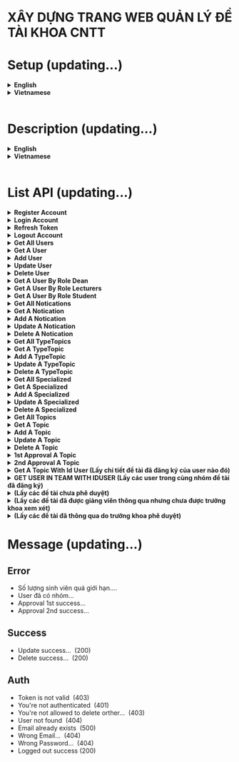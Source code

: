 # XÂY DỰNG TRANG WEB QUẢN LÝ ĐỀ TÀI KHOA CNTT

# Setup (updating...)

<details>
<summary><b>English</b></summary><br />

- Prepare the environment variables as follows
	|Variable name              |Obligatory |Description                                                                                     |Default        |
	|----------------------|---------|------------------------------------------------------------------------------------------|----------------|
	|PORT                  |❌       |Port to listen to (listen) server api                                                    |3001            |
	|MONGO_URI             |✔       |Connection string to connect to MongoDb                                              |                |
	|JWT_ACCESS_KEY            |✔       |Secret key, used in Json Web token (accessToken)                                     |                |
	|JWT_REFRESH_KEY       |✔       |Secret key, used in Json Web token (refreshToken)                             |                |
</details>

<details>
<summary><b>Vietnamese</b></summary><br />

- Chuẩn bị các biến môi trường như sau
	|Tên biến              |Bắt buộc |Mô tả                                                                                     |Mặc định        |
	|----------------------|---------|------------------------------------------------------------------------------------------|----------------|
	|PORT                  |❌       |Port để listen (lắng nghe) server api                                                     |3001            |
	|MONGO_URI             |✔       |Connection string để kết nối tới MongoDb                                                  |                |
	|JWT_ACCESS_KEY            |✔       |Khóa bí mật (secret key), dùng trong Json Web token (accessToken)                                     |                |
	|JWT_REFRESH_KEY       |✔       |Khóa bí mật (secret key), dùng trong Json Web token (refreshToken)                             |                |
</details>
<br />

# Description (updating...)
<details>
<summary><b>English</b></summary><br />

Using technologies: NodeJS, Express, MongoDb, Mongoose, jwt-authentication, jwt-authorization

Updating...

***Currently the server is still being updated with the necessary functions, the update will be regularly updated here. Thank you!***
</details>

<details>
<summary><b>Vietnamese</b></summary><br />

Sử dụng các công nghệ: NodeJS, Express, MongoDb, Mongoose, jwt-authentication, jwt-authorization

Updating...

***Hiện tại server vẫn đang được tiếp tục update các chức năng cần thiết, phần cập nhật sẽ thường xuyên được update tại đây. Xin cảm ơn!***
</details>
<br />


# List API (updating...)

<details>
<summary><b>Register Account</b></summary><br />

- *POST: **api/v1/register*** &nbsp; &nbsp; -- &nbsp; &nbsp;  **[content-type: application/json]** <br />
- Request:
    | params    | type   | require |
    | ---       | ---    | ---     |
    | firstName  | string | true    |
    | lastName  | string | true    |
    | email  | string | true    |
    | mssv  | string | true    |
    | password  | string | true    | 
    | avatar  | string | false    |
    | phone  | string | true    |
    | address  | string | false    |
    | active  | boolean | false    |
    | role  | string | default student    |
    | isTeam  | boolean | false    |

- Response:
```json
{
    "_id": "62ff067d2a6f2d35b72be673",
    "firstName": "Hai",
    "lastName": "Nguyen",
    "email": "admin@gmail.com",
    "mssv": "19110356",
    "role": "student",
    "createdAt": "2022-08-19T03:41:49.494Z",
    "updatedAt": "2022-08-19T03:41:49.494Z",
    "__v": 0,
}
```
</details>

<details>
<summary><b>Login Account</b></summary><br />

- *POST: **api/v1/login*** &nbsp; &nbsp; -- &nbsp; &nbsp;  **[content-type: application/json]** <br />
- Request:
    | params    | type   | require |
    | ---       | ---    | ---     |
    | email  | string | true    |
    | password  | string | true    | 

- Response:
```json
{
    "_id": "62ff067d2a6f2d35b72be673",
    "firstName": "Hai",
    "lastName": "Nguyen",
    "email": "admin@gmail.com",
    "mssv": "19110356",
    "role": "student",
    "createdAt": "2022-08-19T03:41:49.494Z",
    "updatedAt": "2022-08-19T03:41:49.494Z",
    "__v": 0,
    "accessToken": "eyJhbGciOiJIUzI1NiIsInR5cCI6IkpXVCJ9.eyJpZCI6IjYyZmYwNjdkMmE2ZjJkMzViNzJiZTY3MyIsImFkbWluIjpmYWxzZSwiaWF0IjoxNjYwOTAwNDEyLCJleHAiOjE2NjA5MDA0NDJ9.eL8hG06zfvY_aIWfb6uMFtPccNcjj-NYfFpxYoE5v-k",
    "refreshToken": "eyJhbGciOiJIUzI1NiIsInR5cCI6IkpXVCJ9.eyJpZCI6IjYyZmYwNjdkMmE2ZjJkMzViNzJiZTY3MyIsImFkbWluIjpmYWxzZSwiaWF0IjoxNjYwOTAwNDEyLCJleHAiOjE2NjA5MDE0MTJ9.Llr9MuSPvRRWhWON1AJnRMSFz457H1ucjWv-_zwWGwc"
}
```
   ==> `refreshToken is saved in the returned cookie with the key refreshToken`
</details>

<details>
<summary><b>Refresh Token</b></summary><br />

- *POST: **api/v1/refresh*** &nbsp; &nbsp; -- &nbsp; &nbsp;  **[content-type: application/json]** <br />
- Headers: &nbsp; **[Cookie] : refreshToken**
- Request: null

- Response:
```json
{
    "accessToken": "eyJhbGciOiJIUzI1NiIsInR5cCI6IkpXVCJ9.eyJpZCI6IjYyZmYwNjdkMmE2ZjJkMzViNzJiZTY3MyIsImFkbWluIjp0cnVlLCJpYXQiOjE2NjEyMjY1NzQsImV4cCI6MTY2MTIyNjg3NH0.MbnNR9XEA9UKiDbniZK8Uuoff4W7FlHNzTDowmYiETw"
}
```
</details>

<details>
<summary><b>Logout Account</b></summary><br />

- *POST: **api/v1/logout*** &nbsp; &nbsp; -- &nbsp; &nbsp;  **[content-type: application/json]** <br />
- Headers: &nbsp; **[token] : Bearer {accessToken}**
- Request: Null

- Response:
```json
{
    "message": ""
}
```
</details>

<details>
<summary><b>Get All Users</b></summary><br />

- *GET: **api/v1/user*** &nbsp; &nbsp; -- &nbsp; &nbsp;  **[content-type: application/json]** <br />
- Headers: &nbsp; **[token] : Bearer {accessToken}**
- Request: Null

- Response:
```json
{
    {
        "Info user 1": ""
    },
    {
        "Info user 2": ""
    }
}
```
</details>

<details>
<summary><b>Get A User</b></summary><br />

- *GET: **api/v1/user/:id*** &nbsp; &nbsp; -- &nbsp; &nbsp;  **[content-type: application/json]** <br />
- Headers: &nbsp; **[token] : Bearer {accessToken}**
- Request: Null

- Response:
```json
{
    "Info user": ""
}
```
</details>

<details>
<summary><b>Add User</b></summary><br />

- *POST: **api/v1/user*** &nbsp; &nbsp; -- &nbsp; &nbsp;  **[content-type: application/json]** <br />
- Headers: &nbsp; **[token] : Bearer {accessToken}**
- Request:
    | params    | type   | require |
    | ---       | ---    | ---     |
    | firstName  | string | true    |
    | lastName  | string | true    |
    | email  | string | true    |
    | mssv  | string | true    |
    | password  | string | true    | 
    | avatar  | string | false    |
    | phone  | string | true    |
    | address  | string | false    |
    | active  | boolean | false    |
    | role  | string | default student    |
    | isTeam  | boolean | false    |

- Response:
```json
{
    "firstName": "Hai Test",
    "lastName": "Nguyen",
    "email": "admin@gmail.com",
    "mssv": "19110356",
    "role": "student",
    "phone": "14522",
    "_id": "630494af24f33a4ee5cc2340",
    "createdAt": "2022-08-23T08:49:51.091Z",
    "updatedAt": "2022-08-23T08:49:51.091Z",
    "__v": 0
}
```
</details>

<details>
<summary><b>Update User</b></summary><br />

- *PUT: **api/v1/user/:id*** &nbsp; &nbsp; -- &nbsp; &nbsp;  **[content-type: application/json]** <br />
- Headers: &nbsp; **[token] : Bearer {accessToken}**
- Request:
    | params    | type   | require |
    | ---       | ---    | ---     |
    | firstName  | string | true    |
    | lastName  | string | true    |
    | email  | string | true    |
    | mssv  | string | true    |
    | password  | string | true    | 
    | avatar  | string | false    |
    | phone  | string | true    |
    | address  | string | false    |
    | active  | boolean | false    |
    | role  | string | default student    |

- Response:
```json
{
    "message": ""
}
```
</details>

<details>
<summary><b>Delete User</b></summary><br />

- *DELETE: **api/v1/user/:id*** &nbsp; &nbsp; -- &nbsp; &nbsp;  **[content-type: application/json]** <br />
- Headers: &nbsp; **[token] : Bearer {accessToken}**
- Request: null

- Response:
```json
{
    "message": ""
}
```
</details>

<details>
<summary><b>Get A User By Role Dean</b></summary><br />

- *GET: **api/v1/user/dean*** &nbsp; &nbsp; -- &nbsp; &nbsp;  **[content-type: application/json]** <br />
- Headers: &nbsp; **[token] : Bearer {accessToken}**
- Request: Null

- Response:
```json
{
    {
        "Info user 1": ""
    },
    {
        "Info user 2": ""
    }
}
```
</details>

<details>
<summary><b>Get A User By Role Lecturers</b></summary><br />

- *GET: **api/v1/user/lecturers*** &nbsp; &nbsp; -- &nbsp; &nbsp;  **[content-type: application/json]** <br />
- Headers: &nbsp; **[token] : Bearer {accessToken}**
- Request: Null

- Response:
```json
{
    {
        "Info user 1": ""
    },
    {
        "Info user 2": ""
    }
}
```
</details>

<details>
<summary><b>Get A User By Role Student</b></summary><br />

- *GET: **api/v1/user/student*** &nbsp; &nbsp; -- &nbsp; &nbsp;  **[content-type: application/json]** <br />
- Headers: &nbsp; **[token] : Bearer {accessToken}**
- Request: Null

- Response:
```json
{
    {
        "Info user 1": ""
    },
    {
        "Info user 2": ""
    }
}
```
</details>

<details>
<summary><b>Get All Notications</b></summary><br />

- *GET: **api/v1/noti*** &nbsp; &nbsp; -- &nbsp; &nbsp;  **[content-type: application/json]** <br />
- Headers: &nbsp; **[token] : Bearer {accessToken}**
- Request: null

- Response:
```json
{
    {
        "Info noti 1": ""
    },
    {
        "Info noti 2": ""
    }
}
```
</details>

<details>
<summary><b>Get A Notication</b></summary><br />

- *GET: **api/v1/noti/:id*** &nbsp; &nbsp; -- &nbsp; &nbsp;  **[content-type: application/json]** <br />
- Headers: &nbsp; **[token] : Bearer {accessToken}**
- Request: null

- Response:
```json
{
    "Info noti": ""
}
```
</details>

<details>
<summary><b>Add A Notication</b></summary><br />

- *POST: **api/v1/noti*** &nbsp; &nbsp; -- &nbsp; &nbsp;  **[content-type: application/json]** <br />
- Headers: &nbsp; **[token] : Bearer {accessToken}**
- Request:
    | params    | type   | require |
    | ---       | ---    | ---     |
    | header  | string | true    |
    | infomation  | string | true    |
    | deleted  | string | false    |

- Response:
```json
{
    "infoCateNoti": {}
}
```
</details>

<details>
<summary><b>Update A Notication</b></summary><br />

- *PUT: **api/v1/noti/:id*** &nbsp; &nbsp; -- &nbsp; &nbsp;  **[content-type: application/json]** <br />
- Headers: &nbsp; **[token] : Bearer {accessToken}**
- Request:
    | params    | type   | require |
    | ---       | ---    | ---     |
    | header  | string | true    |
    | infomation  | string | true    |
    | deleted  | string | false    |

- Response:
```json
{
    "message": ""
}
```
</details>

<details>
<summary><b>Delete A Notication</b></summary><br />

- *DELETE: **api/v1/noti/:id*** &nbsp; &nbsp; -- &nbsp; &nbsp;  **[content-type: application/json]** <br />
- Headers: &nbsp; **[token] : Bearer {accessToken}**
- Request: null

- Response:
```json
{
    "message": ""
}
```
</details>


<details>
<summary><b>Get All TypeTopics</b></summary><br />

- *GET: **api/v1/typetopic*** &nbsp; &nbsp; -- &nbsp; &nbsp;  **[content-type: application/json]** <br />
- Headers: &nbsp; **[token] : Bearer {accessToken}**
- Request: null

- Response:
```json
[
     {
        "Info typetopic 1": ""
    },
    {
        "Info typetopic 2": ""
    }
]
```
</details>

<details>
<summary><b>Get A TypeTopic</b></summary><br />

- *GET: **api/v1/typetopic/:id*** &nbsp; &nbsp; -- &nbsp; &nbsp;  **[content-type: application/json]** <br />
- Headers: &nbsp; **[token] : Bearer {accessToken}**
- Request: null

- Response:
```json
{
    "Info typetopic": {}
}
```
</details>

<details>
<summary><b>Add A TypeTopic</b></summary><br />

- *POST: **api/v1/typetopic*** &nbsp; &nbsp; -- &nbsp; &nbsp;  **[content-type: application/json]** <br />
- Headers: &nbsp; **[token] : Bearer {accessToken}**
- Request:
    | params    | type   | require |
    | ---       | ---    | ---     |
    | name  | string | true    |
    | desc  | string | false    |
    | deleted  | string | false    |

- Response:
```json
{
    "infoTypeTopicNew": {}
}
```
</details>

<details>
<summary><b>Update A TypeTopic</b></summary><br />

- *PUT: **api/v1/typetopic/:id*** &nbsp; &nbsp; -- &nbsp; &nbsp;  **[content-type: application/json]** <br />
- Headers: &nbsp; **[token] : Bearer {accessToken}**
- Request:
    | params    | type   | require |
    | ---       | ---    | ---     |
    | name  | string | true    |
    | desc  | string | false    |
    | deleted  | string | false    |

- Response:
```json
{
    "message": ""
}
```
</details>

<details>
<summary><b>Delete A TypeTopic</b></summary><br />

- *DELETE: **api/v1/typetopic/:id*** &nbsp; &nbsp; -- &nbsp; &nbsp;  **[content-type: application/json]** <br />
- Headers: &nbsp; **[token] : Bearer {accessToken}**
- Request: null

- Response:
```json
{
    "message": ""
}
```
</details>

<details>
<summary><b>Get All Specialized</b></summary><br />

- *GET: **api/v1/specialized*** &nbsp; &nbsp; -- &nbsp; &nbsp;  **[content-type: application/json]** <br />
- Headers: &nbsp; **[token] : Bearer {accessToken}**
- Request: null

- Response:
```json
[
     {
        "Info specialized 1": ""
    },
    {
        "Info specialized 2": ""
    }
]
```
</details>

<details>
<summary><b>Get A Specialized</b></summary><br />

- *GET: **api/v1/specialized/:id*** &nbsp; &nbsp; -- &nbsp; &nbsp;  **[content-type: application/json]** <br />
- Headers: &nbsp; **[token] : Bearer {accessToken}**
- Request: null

- Response:
```json
{
    "Info specialized": {}
}
```
</details>

<details>
<summary><b>Add A Specialized</b></summary><br />

- *POST: **api/v1/specialized*** &nbsp; &nbsp; -- &nbsp; &nbsp;  **[content-type: application/json]** <br />
- Headers: &nbsp; **[token] : Bearer {accessToken}**
- Request:
    | params    | type   | require |
    | ---       | ---    | ---     |
    | name  | string | true    |
    | desc  | string | false    |
    | deleted  | string | false    |

- Response:
```json
{
    "infoTypeTopicNew": {}
}
```
</details>

<details>
<summary><b>Update A Specialized</b></summary><br />

- *PUT: **api/v1/specialized/:id*** &nbsp; &nbsp; -- &nbsp; &nbsp;  **[content-type: application/json]** <br />
- Headers: &nbsp; **[token] : Bearer {accessToken}**
- Request:
    | params    | type   | require |
    | ---       | ---    | ---     |
    | name  | string | true    |
    | desc  | string | false    |
    | deleted  | string | false    |

- Response:
```json
{
    "message": ""
}
```
</details>

<details>
<summary><b>Delete A Specialized</b></summary><br />

- *DELETE: **api/v1/specialized/:id*** &nbsp; &nbsp; -- &nbsp; &nbsp;  **[content-type: application/json]** <br />
- Headers: &nbsp; **[token] : Bearer {accessToken}**
- Request: null

- Response:
```json
{
    "message": ""
}
```
</details>

<details>
<summary><b>Get All Topics</b></summary><br />

- *GET: **api/v1/topic*** &nbsp; &nbsp; -- &nbsp; &nbsp;  **[content-type: application/json]** <br />
- Headers: &nbsp; **[token] : Bearer {accessToken}**
- Request: null

- Response:
```json
[
     {
        "Info topic 1": ""
    },
    {
        "Info topic 2": ""
    }
]
```
</details>

<details>
<summary><b>Get A Topic</b></summary><br />

- *GET: **api/v1/topic/:id*** &nbsp; &nbsp; -- &nbsp; &nbsp;  **[content-type: application/json]** <br />
- Headers: &nbsp; **[token] : Bearer {accessToken}**
- Request: null

- Response:
```json
{
    "Info topic": {}
}
```
</details>

<details>
<summary><b>Add A Topic</b></summary><br />

- *POST: **api/v1/typetopic*** &nbsp; &nbsp; -- &nbsp; &nbsp;  **[content-type: application/json]** <br />
- Headers: &nbsp; **[token] : Bearer {accessToken}**
- Request:
    | params    | type   | require |
    | ---       | ---    | ---     |
    | name  | string | true    |
    | desc  | string | false    |
    | target  | string | false    |
    | product  | string | false    |
    | technology  | string | false    |
    | requirement  | string | false    |
    | idSpecialized  | string | false    |
    | typeTopic  | string | false    |
    | status  | string | false    |
    | sesmeter  | number | false    |
    | slsv  | string | false    |
    | leader  | string | false    |
    | gvhd  | string | false    |
    | gvpb  | string | false    |
    | score  | string | false    |
    | team  | array | false    |
    | deleted  | boolean | false    |

- Response:
```json
{
    "name": "Xây dựng Website UTEX",
    "desc": "Trang web giúp cho sinh viên học tập và lấy tài liệu từ giáo viên bộ môn.",
    "target": "Tìm hiểu về .Net và Anguler",
    "product": "Web",
    "technology": "Anguler, .Net",
    "idSpecialized": "632d6f527669a9e960db1b8a",
    "typeTopic": "632d246c4284ba88ff521e21",
    "status": "duyet0",
    "sesmeter": "1",
    "slsv": 3,
    "leader": "632034182674568e23832f4b",
    "gvhd": "6320380c735c7749d1ea7349",
    "team": [
        "632034182674568e23832f4b",
        "63203c858eddcf04700e33ed"
    ],
    "_id": "632db676bb21c7e76fe1f738",
    "createdAt": "2022-09-23T13:36:54.327Z",
    "updatedAt": "2022-09-23T13:36:54.327Z",
    "__v": 0
}
```
</details>

<details>
<summary><b>Update A Topic</b></summary><br />

- *PUT: **api/v1/topic/:id*** &nbsp; &nbsp; -- &nbsp; &nbsp;  **[content-type: application/json]** <br />
- Headers: &nbsp; **[token] : Bearer {accessToken}**
- Request:
    | params    | type   | require |
    | ---       | ---    | ---     |
    | name  | string | true    |
    | desc  | string | false    |
    | target  | string | false    |
    | product  | string | false    |
    | technology  | string | false    |
    | requirement  | string | false    |
    | idSpecialized  | string | false    |
    | typeTopic  | string | false    |
    | status  | string | false    |
    | sesmeter  | number | false    |
    | slsv  | string | false    |
    | leader  | string | false    |
    | gvhd  | string | false    |
    | gvpb  | string | false    |
    | score  | string | false    |
    | team  | array | false    |
    | deleted  | boolean | false    |

- Response:
```json
{
    "message": ""
}
```
</details>

<details>
<summary><b>Delete A Topic</b></summary><br />

- *DELETE: **api/v1/topic/:id*** &nbsp; &nbsp; -- &nbsp; &nbsp;  **[content-type: application/json]** <br />
- Headers: &nbsp; **[token] : Bearer {accessToken}**
- Request: null

- Response:
```json
{
    "message": ""
}
```
</details>

<details>
<summary><b>1st Approval A Topic</b></summary><br />

- *PATCH: **api/v1/topic/:id/1st*** &nbsp; &nbsp; -- &nbsp; &nbsp;  **[content-type: application/json]** <br />
- Headers: &nbsp; **[token] : Bearer {accessToken}**
- Request: null

- Response:
```json
{
    "message": ""
}
```
</details>

<details>
<summary><b>2nd Approval A Topic</b></summary><br />

- *PATCH: **api/v1/topic/:id/2nd*** &nbsp; &nbsp; -- &nbsp; &nbsp;  **[content-type: application/json]** <br />
- Headers: &nbsp; **[token] : Bearer {accessToken}**
- Request: null

- Response:
```json
{
    "message": ""
}
```
</details>

<details>
<summary><b>Get A Topic With Id User (Lấy chi tiết đề tài đã đăng ký của user nào đó)</b></summary><br />

</details>

<details>
<summary><b>GET USER IN TEAM WITH IDUSER (Lấy các user trong cùng nhóm đề tài đã đăng ký)</b></summary><br />

</details>

<details>
<summary><b>(Lấy các đề tài chưa phê duyệt)</b></summary><br />

</details>

<details>
<summary><b>(Lấy các đề tài đã được giảng viên thông qua nhưng chưa được trưởng khoa xem xét)</b></summary><br />

</details>

<details>
<summary><b>(Lấy các đề tài đã thông qua do trưởng khoa phê duyệt)</b></summary><br />

</details>

# Message (updating...)

## Error
- Số lượng sinh viên quá giới hạn....
- User đã có nhóm...
- Approval 1st success...
- Approval 2nd success...

## Success
- Update success... &nbsp;(200)
- Delete success... &nbsp;(200)

## Auth
- Token is not valid &nbsp;(403)
- You're not authenticated &nbsp;(401)
- You're not allowed to delete orther... &nbsp;(403)
- User not found &nbsp;(404)
- Email already exists &nbsp;(500)
- Wrong Email... &nbsp;(404)
- Wrong Password... &nbsp;(404)
- Logged out success (200)
